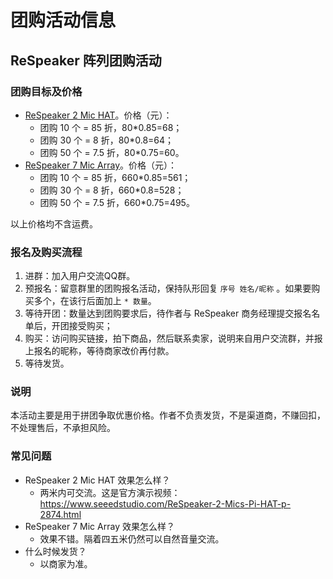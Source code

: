 # 团购活动信息

## ReSpeaker 阵列团购活动

### 团购目标及价格

* [ReSpeaker 2 Mic HAT](http://wiki.seeed.cc/Respeaker_2_Mics_Pi_HAT/)。价格（元）：
  - 团购 10 个 = 85 折，80*0.85=68；
  - 团购 30 个 = 8 折，80*0.8=64；
  - 团购 50 个 = 7.5 折，80*0.75=60。
* [ReSpeaker 7 Mic Array](https://www.seeedstudio.com/ReSpeaker-Mic-Array-Far-field-w%2F-7-PDM-Microphones-p-2719.html)。价格（元）：
  - 团购 10 个 = 85 折，660*0.85=561；
  - 团购 30 个 = 8 折，660*0.8=528；
  - 团购 50 个 = 7.5 折，660*0.75=495。

以上价格均不含运费。

### 报名及购买流程

1. 进群：加入用户交流QQ群。
2. 预报名：留意群里的团购报名活动，保持队形回复 `序号 姓名/昵称` 。如果要购买多个，在该行后面加上 `* 数量`。
3. 等待开团：数量达到团购要求后，待作者与 ReSpeaker 商务经理提交报名名单后，开团接受购买；
4. 购买：访问购买链接，拍下商品，然后联系卖家，说明来自用户交流群，并报上报名的昵称，等待商家改价再付款。
5. 等待发货。

### 说明

本活动主要是用于拼团争取优惠价格。作者不负责发货，不是渠道商，不赚回扣，不处理售后，不承担风险。

### 常见问题

* ReSpeaker 2 Mic HAT 效果怎么样？
  - 两米内可交流。这是官方演示视频：https://www.seeedstudio.com/ReSpeaker-2-Mics-Pi-HAT-p-2874.html
* ReSpeaker 7 Mic Array 效果怎么样？
  - 效果不错。隔着四五米仍然可以自然音量交流。
* 什么时候发货？
  - 以商家为准。